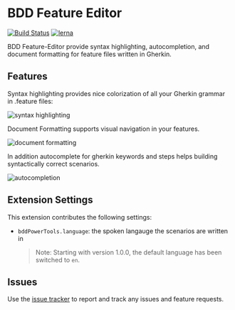 # BDD Feature Editor

[![Build Status](https://dev.azure.com/bdd-power-tools/bddpowertools/_apis/build/status/bdd-feature-editor?branchName=master)](https://dev.azure.com/bdd-power-tools/bddpowertools/_build/latest?definitionId=1&branchName=master)
[![lerna](https://img.shields.io/badge/maintained%20with-lerna-cc00ff.svg)](https://lerna.js.org/)

BDD Feature-Editor provide syntax highlighting, autocompletion, and document formatting for feature files written in Gherkin.

## Features

Syntax highlighting provides nice colorization of all your Gherkin grammar in .feature files:

![syntax highlighting](media/syntaxhighlighting.png)

Document Formatting supports visual navigation in your features.

![document formatting](media/FormatDocument.gif)

In addition autocomplete for gherkin keywords and steps helps building syntactically correct scenarios.

![autocompletion](media/Autocomplete.gif)

## Extension Settings

This extension contributes the following settings:

-   `bddPowerTools.language`: the spoken langauge the scenarios are written in
    > Note: Starting with version 1.0.0, the default language has been switched to `en`.

## Issues

Use the [issue tracker](https://github.com/iteratec/bdd-power-tools/issues) to report and track any issues and feature requests.

